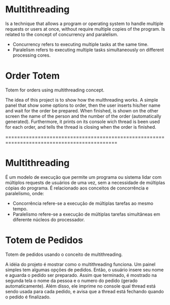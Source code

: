 # Multithreading
Is a technique that allows a program or operating system to handle multiple requests or users at once, without require multiple copies of the program. Is related to the concept of concurrency and paralelism.

- Concurrency refers to executing multiple tasks at the same time.
- Paralelism refers to executing multiple tasks simultaneously on different processing cores.

# Order Totem
Totem for orders using multithreading concept.

The idea of this project is to show how the multhreading works. A simple panel that show some options to order, then the user inserts his/her name and wait for the order be prepared. When finished, is shown on the other screen the name of the person and the number of the order (automatically generated). Furthermore, it prints on its console wich thread is been used for each order, and tells the thread is closing when the order is finished.

============================================================================================

# Multithreading
É um modelo de execução que permite um programa ou sistema lidar com múltiplos requests de usuários de uma vez, sem a necessidade de múltiplas cópias do programa. É relacionado aos conceitos de concorrência e paralelismo, onde:

- Concorrência refere-se a execução de múltiplas tarefas ao mesmo tempo.
- Paralelismo refere-se a execução de múltiplas tarefas simultâneas em diferente núcleos do processador.

# Totem de Pedidos
Totem de pedidos usando o conceito de multithreading.

A idéia do projeto é mostrar como o multithreading funciona. Um painel simples tem algumas opções de pedidos. Então, o usuário insere seu nome e aguarda o pedido ser preparado. Assim que terminado, é mostrado na segunda tela o nome da pessoa e o numero do pedido (gerado automaticamente). Além disso, ele imprime no console qual thread está sendo usada para cada pedido, e avisa que a thread está fechando quando o pedido é finalizado.
